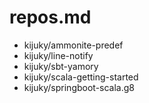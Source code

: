 # repos.md

- kijuky/ammonite-predef
- kijuky/line-notify
- kijuky/sbt-yamory
- kijuky/scala-getting-started
- kijuky/springboot-scala.g8
